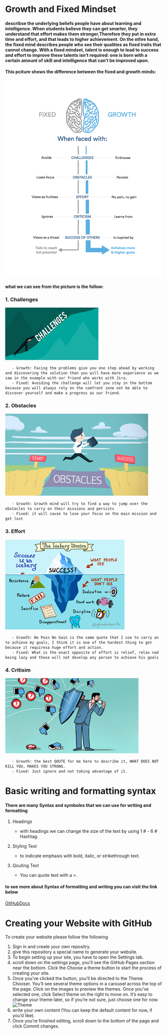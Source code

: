 # Growth and Fixed Mindset
#### describse the underlying beliefs people have about learning and intelligence. When students believe they can get smarter, they understand that effort makes them stronger,Therefore they put in extra time and effort, and that leads to higher achievement. On the othre hand, the fixed mind describes people who see their qualities as fixed traits that cannot change. With a fixed mindset, talent is enough to lead to success and effort to improve these talents isn’t required: one is born with a certain amount of skill and intelligence that can’t be improved upon.

#### This pciture shows the difference between the fixed and growth minds:
![Growth and Fixed Mindset](FandG.png)
#### what we can see from the picture is the follow:

### 1. Challenges
![Challenge](Cha.png)

       - Growth: Facing the problems give you one step ahead by working and discovering the solution then you will have more experience as we saw in the example with our friend who works with Jira.
       - Fixed: Avoiding the challenge will let you stay in the bottom because you will always rely on the comfront zone not be able to discover yourself and make a progress as our friend.
  

### 2. Obstacles
![Obstacles](Obs.png)

       - Growth: Growth mind will try to find a way to jump over the obstacles to carry on their missions and persists
       - Fixed: it will cause to lose your focus on the main mission and get lost
 
 ### 3. Effort
 ![Effort](Eff.jpg)
 
       - Growth: No Pain No Gain is the same quote that I use to carry on to achieve my goals, I think it is one of the hardest thing to get because it requiresa huge effort and action.
       - Fixed: What is the exact opposite of effort is relief, relax nad being lazy and these will not develop any person to achieve his goals
       
  ### 4. Critisim
  ![Critisim](Cri.jpg)
 
       - Growth: the best QOUTE for me here to describe it, WHAT DOES NOT KILL YOU, MAKES YOU STRONG.
       - Fixed: Just ignore and not taking advantage of it.
       
# Basic writing and formatting syntax
  #### There are many Syntax and symboles that we can use for writing and formatting
  1. Headings
      - with headings we can change the size of the text by using 1 # - 6 # Hashtag.
   
  2. Styling Text
      - to indicate emphasis with bold, italic, or strikethrough text.
      
  3. Qouting Text
      - You can quote text with a >.

#### to see more about Syntax of formatting and writing you can visit the link below
[GitHubDocs](https://docs.github.com/en/github/writing-on-github/basic-writing-and-formatting-syntax)


# Creating your Website with GitHub

To create your website please follow the following
1. Sign in and create your own repositry.
2. give this repository a special name to generate your website.
3. To begin setting up your site, you have to open the Settings tab.
4. scroll down on the settings page, you’ll see the GitHub Pages section near the bottom. Click the Choose a theme button to start the process of creating your site.
5. Once you’ve clicked the button, you’ll be directed to the Theme Chooser. You’ll see several theme options in a carousel across the top of the page. Click on the images to preview the themes. Once you’ve selected one, click Select theme on the right to move on. It’s easy to change your theme later, so if you’re not sure, just choose one for now.
![Theme](https://guides.github.com/features/pages/theme-chooser.png)
6. write your own content (You can keep the default content for now, if you’d like).
7. Once you’re finished editing, scroll down to the bottom of the page and click Commit changes.


